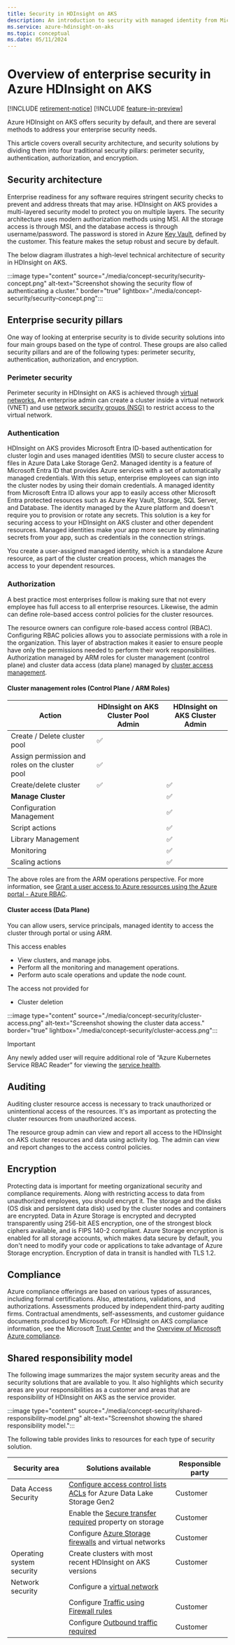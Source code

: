 ```yaml
---
title: Security in HDInsight on AKS
description: An introduction to security with managed identity from Microsoft Entra ID in HDInsight on AKS.
ms.service: azure-hdinsight-on-aks
ms.topic: conceptual
ms.date: 05/11/2024
---
```


# Overview of enterprise security in Azure HDInsight on AKS

[!INCLUDE [retirement-notice](includes/retirement-notice.md)]
[!INCLUDE [feature-in-preview](includes/feature-in-preview.md)]



Azure HDInsight on AKS offers security by default, and there are several methods to address your enterprise security needs.

This article covers overall security architecture, and security solutions by dividing them into four traditional security pillars: perimeter security, authentication, authorization, and encryption.

## Security architecture

Enterprise readiness for any software requires stringent security checks to prevent and address threats that may arise. HDInsight on AKS provides a multi-layered security model to protect you on multiple layers. The security architecture uses modern authorization methods using MSI. All the storage access is through MSI, and the database access is through username/password. The password is stored in Azure [Key Vault](/azure/key-vault/general/basic-concepts), defined by the customer. This feature makes the setup robust and secure by default.

The below diagram illustrates a high-level technical architecture of security in HDInsight on AKS. 

:::image type="content" source="./media/concept-security/security-concept.png" alt-text="Screenshot showing the security flow of authenticating a cluster." border="true" lightbox="./media/concept-security/security-concept.png":::

## Enterprise security pillars

One way of looking at enterprise security is to divide security solutions into four main groups based on the type of control. These groups are also called security pillars and are of the following types: perimeter security, authentication, authorization, and encryption.

### Perimeter security

Perimeter security in HDInsight on AKS is achieved through [virtual networks.](../hdinsight/hdinsight-plan-virtual-network-deployment.md) An enterprise admin can create a cluster inside a virtual network (VNET) and use [network security groups (NSG)](./secure-traffic-by-nsg.md) to restrict access to the virtual network. 

### Authentication

HDInsight on AKS provides Microsoft Entra ID-based authentication for cluster login and uses managed identities (MSI) to secure cluster access to files in Azure Data Lake Storage Gen2. Managed identity is a feature of Microsoft Entra ID that provides Azure services with a set of automatically managed credentials. With this setup, enterprise employees can sign into the cluster nodes by using their domain credentials. 
A managed identity from Microsoft Entra ID allows your app to easily access other Microsoft Entra protected resources such as Azure Key Vault, Storage, SQL Server, and Database. The identity managed by the Azure platform and doesn't require you to provision or rotate any secrets.
This solution is a key for securing access to your HDInsight on AKS cluster and other dependent resources. Managed identities make your app more secure by eliminating secrets from your app, such as credentials in the connection strings.

You create a user-assigned managed identity, which is a standalone Azure resource, as part of the cluster creation process, which manages the access to your dependent resources.

### Authorization

A best practice most enterprises follow is making sure that not every employee has full access to all enterprise resources. Likewise, the admin can define role-based access control policies for the cluster resources. 

The resource owners can configure role-based access control (RBAC). Configuring RBAC policies allows you to associate permissions with a role in the organization. This layer of abstraction makes it easier to ensure people have only the permissions needed to perform their work responsibilities. 
Authorization managed by ARM roles for cluster management (control plane) and cluster data access (data plane) managed by [cluster access management](./hdinsight-on-aks-manage-authorization-profile.md).
#### Cluster management roles (Control Plane / ARM Roles)

|Action	|HDInsight on AKS Cluster Pool Admin	| HDInsight on AKS Cluster Admin|
|-|-|-|
|Create / Delete cluster pool	|✅	| |
|Assign permission and roles on the cluster pool	|✅| | 
|Create/delete cluster	|✅| ✅ |
| **Manage Cluster**| | ✅ | 
| Configuration Management | |✅| 
| Script actions | |✅| 
| Library Management | |✅| 
| Monitoring | |✅| 
| Scaling actions	| |✅|

The above roles are from the ARM operations perspective. For more information, see [Grant a user access to Azure resources using the Azure portal - Azure RBAC](../role-based-access-control/quickstart-assign-role-user-portal.md).

#### Cluster access (Data Plane)

You can allow users, service principals, managed identity to access the cluster through portal or using ARM. 

This access enables
* View clusters, and manage jobs.
* Perform all the monitoring and management operations.
* Perform auto scale operations and update the node count.
  
The access not provided for
* Cluster deletion

:::image type="content" source="./media/concept-security/cluster-access.png" alt-text="Screenshot showing the cluster data access." border="true" lightbox="./media/concept-security/cluster-access.png":::

> [!Important]
> Any newly added user will require additional role of  “Azure Kubernetes Service RBAC Reader” for viewing the [service health](./service-health.md).

## Auditing

Auditing cluster resource access is necessary to track unauthorized or unintentional access of the resources. It's as important as protecting the cluster resources from unauthorized access.

The resource group admin can view and report all access to the HDInsight on AKS cluster resources and data using activity log. The admin can view and report changes to the access control policies.

## Encryption

Protecting data is important for meeting organizational security and compliance requirements. Along with restricting access to data from unauthorized employees, you should encrypt it. The storage and the disks (OS disk and persistent data disk) used by the cluster nodes and containers are encrypted. Data in Azure Storage is encrypted and decrypted transparently using 256-bit AES encryption, one of the strongest block ciphers available, and is FIPS 140-2 compliant. Azure Storage encryption is enabled for all storage accounts, which makes data secure by default, you don't need to modify your code or applications to take advantage of Azure Storage encryption. Encryption of data in transit is handled with TLS 1.2. 

## Compliance

Azure compliance offerings are based on various types of assurances, including formal certifications. Also, attestations, validations, and authorizations. Assessments produced by independent third-party auditing firms.
Contractual amendments, self-assessments, and customer guidance documents produced by Microsoft. For HDInsight on AKS compliance information, see the Microsoft [Trust Center](https://www.microsoft.com/trust-center?rtc=1) and the [Overview of Microsoft Azure compliance](/samples/browse/).

## Shared responsibility model

The following image summarizes the major system security areas and the security solutions that are available to you. It also highlights which security areas are your responsibilities as a customer and areas that are  responsibility of HDInsight on AKS as the service provider.

:::image type="content" source="./media/concept-security/shared-responsibility-model.png" alt-text="Screenshot showing the shared responsibility model.":::

The following table provides links to resources for each type of security solution.

|Security area	|Solutions available	|Responsible party|
|-|-|-|
|Data Access Security	|[Configure access control lists ACLs](../storage/blobs/data-lake-storage-access-control.md) for Azure Data Lake Storage Gen2	|Customer|
|	|Enable the [Secure transfer required](../storage/common/storage-require-secure-transfer.md) property on storage|Customer|
| |Configure [Azure Storage firewalls](../storage/common/storage-network-security.md) and virtual networks|Customer|
|Operating system security|Create clusters with most recent HDInsight on AKS versions|Customer|
|Network security| Configure a [virtual network](../hdinsight/hdinsight-plan-virtual-network-deployment.md)||
| | Configure [Traffic using Firewall rules](./secure-traffic-by-firewall.md)|Customer|
| | Configure [Outbound traffic required](./required-outbound-traffic.md) |Customer|

